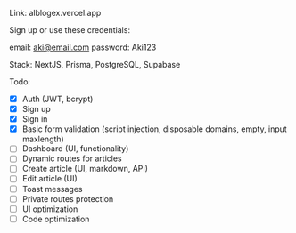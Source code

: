 Link: alblogex.vercel.app

Sign up or use these credentials:

email: aki@email.com
password: Aki123

Stack: NextJS, Prisma, PostgreSQL, Supabase

Todo:

- [x] Auth (JWT, bcrypt)
- [x] Sign up
- [x] Sign in
- [x] Basic form validation (script injection, disposable domains, empty, input maxlength)
- [ ] Dashboard (UI, functionality)
- [ ] Dynamic routes for articles
- [ ] Create article (UI, markdown, API)
- [ ] Edit article (UI)
- [ ] Toast messages
- [ ] Private routes protection
- [ ] UI optimization
- [ ] Code optimization
